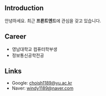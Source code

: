 ## Introduction
안녕하세요. 최근 **프론트엔드**에 관심을 갖고 있습니다.
## Career
- 영남대학교 컴퓨터학부생
- 정보통신공학전공
## Links
- Google: choish1189@yu.ac.kr
- Naver: windy1189@naver.com 

